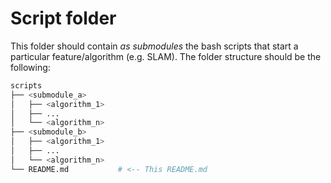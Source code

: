 # Script folder
This folder should contain *as submodules* the bash scripts that start a particular feature/algorithm (e.g. SLAM). The folder structure should be the following:
```bash
scripts
├── <submodule_a>
│   ├── <algorithm_1>
│   ├── ...
│   └── <algorithm_n>
├── <submodule_b>
│   ├── <algorithm_1>
│   ├── ...
│   └── <algorithm_n>
└── README.md           # <-- This README.md
```
